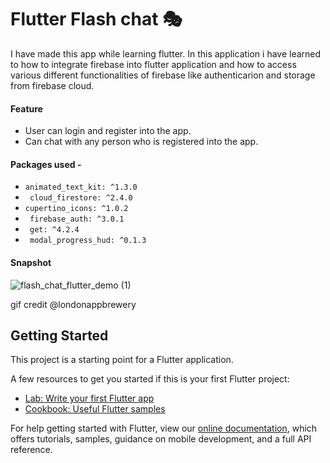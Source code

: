 


# Flutter Flash chat 🎭

I have made this app while learning flutter. In this application i have learned to how to integrate firebase into flutter application and how to access various different functionalities of firebase like authenticarion and storage from firebase cloud.


#### Feature
- User can login and register into the app.
- Can chat with any person who is registered into the app.

#### Packages used -
- `animated_text_kit: ^1.3.0`
-  ` cloud_firestore: ^2.4.0`
-   `cupertino_icons: ^1.0.2`
-  ` firebase_auth: ^3.0.1`
-  ` get: ^4.2.4`
-  ` modal_progress_hud: ^0.1.3`



#### Snapshot 
![flash_chat_flutter_demo (1)](https://user-images.githubusercontent.com/71598142/126871774-fe84fd93-44da-445b-8c48-de97cd9a56a6.gif)


gif credit @londonappbrewery

## Getting Started

This project is a starting point for a Flutter application.

A few resources to get you started if this is your first Flutter project:

- [Lab: Write your first Flutter app](https://flutter.dev/docs/get-started/codelab)
- [Cookbook: Useful Flutter samples](https://flutter.dev/docs/cookbook)

For help getting started with Flutter, view our
[online documentation](https://flutter.dev/docs), which offers tutorials,
samples, guidance on mobile development, and a full API reference.
